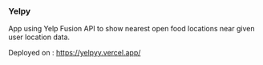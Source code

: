 
### Yelpy

App using Yelp Fusion API to show nearest open food locations near given user location data.


Deployed on : https://yelpyy.vercel.app/
